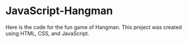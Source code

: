 # JavaScript-Hangman
Here is the code for the fun game of Hangman. This project was created using HTML, CSS, and JavaScript.
